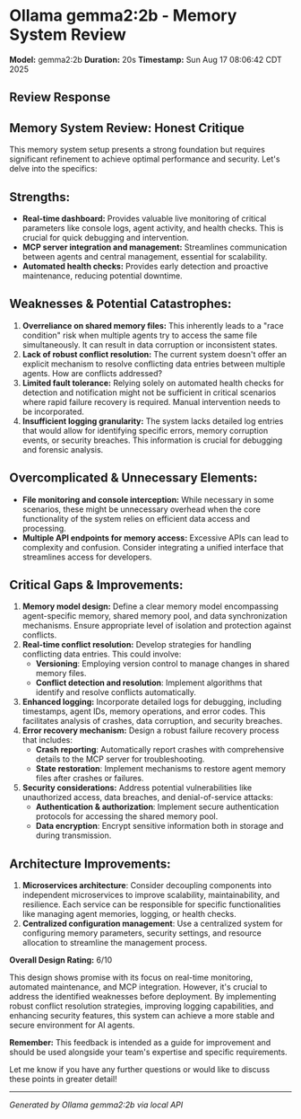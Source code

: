 # Ollama gemma2:2b - Memory System Review

**Model:** gemma2:2b
**Duration:** 20s
**Timestamp:** Sun Aug 17 08:06:42 CDT 2025

## Review Response

## Memory System Review: Honest Critique

This memory system setup presents a strong foundation but requires significant refinement to achieve optimal performance and security. Let's delve into the specifics:

## Strengths:

* **Real-time dashboard:** Provides valuable live monitoring of critical parameters like console logs, agent activity, and health checks. This is crucial for quick debugging and intervention.
* **MCP server integration and management:**  Streamlines communication between agents and central management, essential for scalability.
* **Automated health checks:**  Provides early detection and proactive maintenance, reducing potential downtime.

## Weaknesses & Potential Catastrophes:

1. **Overreliance on shared memory files:** This inherently leads to a "race condition" risk when multiple agents try to access the same file simultaneously. It can result in data corruption or inconsistent states.
2. **Lack of robust conflict resolution:**  The current system doesn't offer an explicit mechanism to resolve conflicting data entries between multiple agents. How are conflicts addressed?
3. **Limited fault tolerance:** Relying solely on automated health checks for detection and notification might not be sufficient in critical scenarios where rapid failure recovery is required. Manual intervention needs to be incorporated.
4. **Insufficient logging granularity:**  The system lacks detailed log entries that would allow for identifying specific errors, memory corruption events, or security breaches. This information is crucial for debugging and forensic analysis.

## Overcomplicated & Unnecessary Elements:

* **File monitoring and console interception:**  While necessary in some scenarios, these might be unnecessary overhead when the core functionality of the system relies on efficient data access and processing.
* **Multiple API endpoints for memory access:**  Excessive APIs can lead to complexity and confusion. Consider integrating a unified interface that streamlines access for developers.

## Critical Gaps & Improvements:

1. **Memory model design:** Define a clear memory model encompassing agent-specific memory, shared memory pool, and data synchronization mechanisms. Ensure appropriate level of isolation and protection against conflicts.
2. **Real-time conflict resolution:** Develop strategies for handling conflicting data entries. This could involve:
    * **Versioning**: Employing version control to manage changes in shared memory files.
    * **Conflict detection and resolution**: Implement algorithms that identify and resolve conflicts automatically.  
1. **Enhanced logging:** Incorporate detailed logs for debugging, including timestamps, agent IDs, memory operations, and error codes. This facilitates analysis of crashes, data corruption, and security breaches.
2. **Error recovery mechanism:** Design a robust failure recovery process that includes:
    * **Crash reporting**: Automatically report crashes with comprehensive details to the MCP server for troubleshooting.
    * **State restoration**: Implement mechanisms to restore agent memory files after crashes or failures.
1. **Security considerations:**  Address potential vulnerabilities like unauthorized access, data breaches, and denial-of-service attacks:
   * **Authentication & authorization**: Implement secure authentication protocols for accessing the shared memory pool.
   * **Data encryption**: Encrypt sensitive information both in storage and during transmission.

## Architecture Improvements:

1. **Microservices architecture**:  Consider decoupling components into independent microservices to improve scalability, maintainability, and resilience. Each service can be responsible for specific functionalities like managing agent memories, logging, or health checks.
2. **Centralized configuration management**: Use a centralized system for configuring memory parameters, security settings, and resource allocation to streamline the management process.

**Overall Design Rating:** 6/10

This design shows promise with its focus on real-time monitoring, automated maintenance, and MCP integration. However, it's crucial to address the identified weaknesses before deployment. By implementing robust conflict resolution strategies, improving logging capabilities, and enhancing security features, this system can achieve a more stable and secure environment for AI agents.

**Remember:** This feedback is intended as a guide for improvement and should be used alongside your team's expertise and specific requirements.  

Let me know if you have any further questions or would like to discuss these points in greater detail!

---
*Generated by Ollama gemma2:2b via local API*
